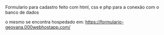 Formulario para cadastro feito com html, css e php para a conexão com o banco de dados

o mesmo se encontra hospedado em: 
https://formulario-geovana.000webhostapp.com/
